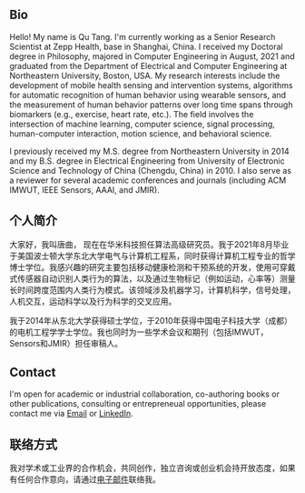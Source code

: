## Bio

Hello! My name is Qu Tang. I'm currently working as a Senior Research Scientist at Zepp Health, base in Shanghai, China. I received my Doctoral degree in Philosophy, majored in Computer Engineering in August, 2021 and graduated from the Department of Electrical and Computer Engineering at Northeastern University, Boston, USA. My research interests include the development of mobile health sensing and intervention systems, algorithms for automatic recognition of human behavior using wearable sensors, and the measurement of human behavior patterns over long time spans through biomarkers (e.g., exercise, heart rate, etc.). The field involves the intersection of machine learning, computer science, signal processing, human-computer interaction, motion science, and behavioral science.

I previously received my M.S. degree from Northeastern University in 2014 and my B.S. degree in Electrical Engineering from University of Electronic Science and Technology of China (Chengdu, China) in 2010. I also serve as a reviewer for several academic conferences and journals (including ACM IMWUT, IEEE Sensors, AAAI, and JMIR).

## 个人简介

大家好，我叫唐曲， 现在在华米科技担任算法高级研究员。我于2021年8月毕业于美国波士顿大学东北大学电气与计算机工程系，同时获得计算机工程专业的哲学博士学位。我感兴趣的研究主要包括移动健康检测和干预系统的开发，使用可穿戴式传感器自动识别人类行为的算法，以及通过生物标记（例如运动，心率等）测量长时间跨度范围内人类行为模式。该领域涉及机器学习，计算机科学，信号处理，人机交互，运动科学以及行为科学的交叉应用。

我于2014年从东北大学获得硕士学位，于2010年获得中国电子科技大学（成都）的电机工程学学士学位。我也同时为一些学术会议和期刊（包括IMWUT，Sensors和JMIR）担任审稿人。

## Contact 

I'm open for academic or industrial collaboration, co-authoring books or other publications, consulting or entrepreneual opportunities, please contact me via [Email](https://mailhide.io/en/e/SthF9) or [LinkedIn](https://www.linkedin.com/in/qutang/).

## 联络方式

我对学术或工业界的合作机会，共同创作，独立咨询或创业机会持开放态度，如果有任何合作意向，请通过[电子邮件]((https://mailhide.io/en/e/SthF9))联络我。
